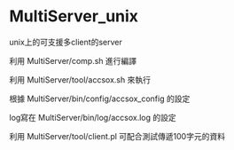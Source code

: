 # MultiServer_unix
unix上的可支援多client的server

利用 MultiServer/comp.sh 進行編譯

利用 MultiServer/tool/accsox.sh 來執行

根據 MultiServer/bin/config/accsox_config 的設定

log寫在 MultiServer/bin/log/accsox.log 的設定


利用 MultiServer/tool/client.pl 可配合測試傳遞100字元的資料


